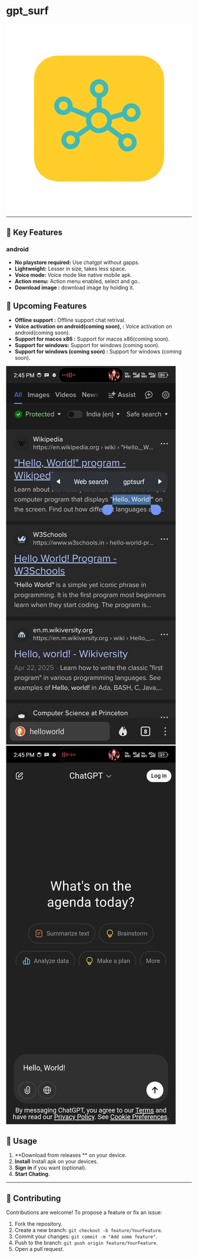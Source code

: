 # gpt_surf

![GPTSurf](https://github.com/0x53656E7468696C/gpt_surf/blob/main/lib/core/img/ico.png)


---

## 🌟 Key Features

### android

* **No playstore required:** Use chatgpt without gapps.
* **Lightweight:** Lesser in size, takes less space.
* **Voice mode:** Voice mode like native mobile apk.
* **Action menu:** Action menu enabled, select and go..
* **Download image :** download image by holding it.


## 🌟 Upcoming Features

* **Offline support :** Offline support chat retrival.
* **Voice activation on android(coming soon), :**  Voice activation on android(coming soon).
* **Support for macos x86 :** Support for macos x86(coming soon).
* **Support for windows:** Support for windows (coming soon).
* **Support for windows (coming soon) :** Support for windows (coming soon).




![ON DROID](assets/scr.jpeg)
![ON DROID](assets/scr1.jpeg)




## 🎯 Usage

1. **Download from releases ** on your device.
2. **Install** Install apk on your devices.
3. **Sign in** if you want (optional).
4. **Start Chating**.

---

## 🤝 Contributing

Contributions are welcome! To propose a feature or fix an issue:

1. Fork the repository.
2. Create a new branch: `git checkout -b feature/YourFeature`.
3. Commit your changes: `git commit -m "Add some feature"`.
4. Push to the branch: `git push origin feature/YourFeature`.
5. Open a pull request.




